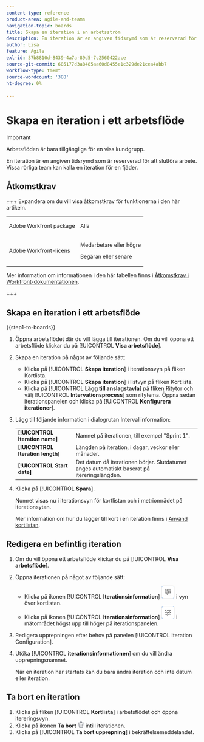 ```yaml
---
content-type: reference
product-area: agile-and-teams
navigation-topic: boards
title: Skapa en iteration i en arbetsström
description: En iteration är en angiven tidsrymd som är reserverad för att slutföra arbete. Vissa rörliga team kan kalla en iteration för en fjäder.
author: Lisa
feature: Agile
exl-id: 37b8810d-8439-4a7a-89d5-7c2560422ace
source-git-commit: 685177d3a8485aa60d8455e1c329de21cea4abb7
workflow-type: tm+mt
source-wordcount: '388'
ht-degree: 0%

---
```


# Skapa en iteration i ett arbetsflöde

>[!IMPORTANT]
>
>Arbetsflöden är bara tillgängliga för en viss kundgrupp.

En iteration är en angiven tidsrymd som är reserverad för att slutföra arbete. Vissa rörliga team kan kalla en iteration för en fjäder.

## Åtkomstkrav

+++ Expandera om du vill visa åtkomstkrav för funktionerna i den här artikeln.

<table style="table-layout:auto"> 
 <col> 
 <col> 
 <tbody> 
  <tr> 
   <td role="rowheader">Adobe Workfront package</td> 
   <td> <p>Alla</p> </td> 
  </tr> 
  <tr> 
   <td role="rowheader">Adobe Workfront-licens</td> 
   <td> 
   <p>Medarbetare eller högre</p> 
   <p>Begäran eller senare</p>
   </td> 
  </tr>  
 </tbody> 
</table>

Mer information om informationen i den här tabellen finns i [Åtkomstkrav i Workfront-dokumentationen](/help/quicksilver/administration-and-setup/add-users/access-levels-and-object-permissions/access-level-requirements-in-documentation.md).

+++

## Skapa en iteration i ett arbetsflöde

{{step1-to-boards}}

1. Öppna arbetsflödet där du vill lägga till iterationen. Om du vill öppna ett arbetsflöde klickar du på [!UICONTROL **Visa arbetsflöde**].
1. Skapa en iteration på något av följande sätt:

   * Klicka på [!UICONTROL **Skapa iteration**] i iterationsvyn på fliken Kortlista.
   * Klicka på [!UICONTROL **Skapa iteration**] i listvyn på fliken Kortlista.
   * Klicka på [!UICONTROL **Lägg till anslagstavla**] på fliken Ritytor och välj [!UICONTROL **Intervationsprocess**] som ritytema. Öppna sedan iterationspanelen och klicka på [!UICONTROL **Konfigurera iterationer**].

1. Lägg till följande information i dialogrutan Intervallinformation:

   <table style="table-layout:auto"> 
    <tbody> 
     <tr> 
      <td><strong>[!UICONTROL Iteration name]</strong></td> 
      <td>Namnet på iterationen, till exempel "Sprint 1".</td> 
     </tr> 
     <tr> 
      <td><strong>[!UICONTROL Iteration length]</strong></td> 
      <td>Längden på iteration, i dagar, veckor eller månader.</td> 
     </tr>
     <tr> 
      <td><strong>[!UICONTROL Start date]</strong></td> 
      <td>Det datum då iterationen börjar. Slutdatumet anges automatiskt baserat på itereringslängden.</td> 
     </tr> 
    </tbody> 
   </table>

1. Klicka på [!UICONTROL **Spara**].

   Numret visas nu i iterationsvyn för kortlistan och i metriområdet på iterationsytan.

   Mer information om hur du lägger till kort i en iteration finns i [Använd kortlistan](/help/quicksilver/agile/use-boards-agile-planning-tools/use-card-list.md).

## Redigera en befintlig iteration

1. Om du vill öppna ett arbetsflöde klickar du på [!UICONTROL **Visa arbetsflöde**].
1. Öppna iterationen på något av följande sätt:

   * Klicka på ikonen [!UICONTROL **Iterationsinformation**] ![Iterationsinformation](assets/iteration-details-button.png) i vyn över kortlistan.
   * Klicka på ikonen [!UICONTROL **Iterationsinformation**] ![Iterationsinformation](assets/iteration-details-button.png) i mätområdet högst upp till höger på iterationspanelen.

1. Redigera upprepningen efter behov på panelen [!UICONTROL Iteration Configuration].
1. Utöka [!UICONTROL **iterationsinformationen**] om du vill ändra upprepningsnamnet.

   När en iteration har startats kan du bara ändra iteration och inte datum eller iteration.

<!--   

1. <span class="preview">To add goals to the iteration, expand [!UICONTROL **Goals**].</span>
1. <span class="preview">Click [!UICONTROL **Add goal**], and type the goal name.</span>

   <span class="preview">As goals are completed during the iteration, you can select the check box to mark them complete, or click the **Delete** icon ![Delete icon](assets/delete.png) to delete a goal. The metrics area on the top right of the iteration shows how many goals exist and how many have been completed.</span>

<div class="preview">

## Assign cards to the next iteration

Use the [!UICONTROL Next Iteration] column to move cards from the current iteration to the next iteration, without sending them to the backlog first.

1. Move a card to the [!UICONTROL **Next Iteration**] column, or add a new card directly in the column.
1. Access the next iteration by clicking the [!UICONTROL **Next Iteration**] column title, or by clicking the up-pointing arrow next to the iteration name on the top of the screen.

   The cards that you marked to come over to the next iteration are placed in the columns that correspond with their status.

</div>
-->

## Ta bort en iteration

1. Klicka på fliken [!UICONTROL **Kortlista**] i arbetsflödet och öppna itereringsvyn.
1. Klicka på ikonen **Ta bort** ![Ta bort ](assets/delete.png) intill iterationen.
1. Klicka på [!UICONTROL **Ta bort upprepning**] i bekräftelsemeddelandet.
